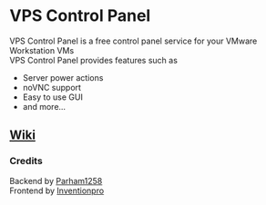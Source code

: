 # VPS Control Panel
VPS Control Panel is a free control panel service for your VMware Workstation VMs  
VPS Control Panel provides features such as
- Server power actions
- noVNC support
- Easy to use GUI
- and more...
## [Wiki](https://github.com/Parham1258/VPS-Control-Panel/)
### Credits
Backend by [Parham1258](https://github.com/Parham1258)\
Frontend by [Inventionpro](https://github.com/inventionpro)
